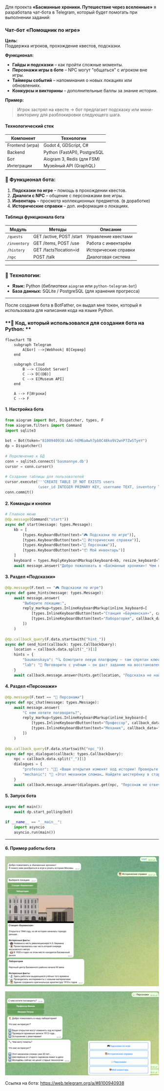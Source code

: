 Для проекта **«Басманные хроники. Путешествие через вселенные»** я разработала чат-бота в Telegram, который будет помогать при выполнении заданий:
### **Чат-бот «Помощник по игре»**  
**Цель:**  
Поддержка игроков, прохождение квестов, подсказки.  

**Функционал:**  
- **Гайды и подсказки** – как пройти сложные моменты.  
- **Персонажи игры в боте** – NPC могут "общаться" с игроком вне игры.  
- **Таймеры событий** – напоминания о новых локациях или обновлениях.  
- **Конкурсы и викторины** – дополнительные баллы за знание истории.  

**Пример:**  
> Игрок застрял на квесте → бот предлагает подсказку или мини-викторину для разблокировки следующего шага.  

#### **Технологический стек**
| Компонент       | Технологии                     |
|-----------------|-------------------------------|
| Frontend (игра) | Godot 4, GDScript, C#        |
| Backend         | Python (FastAPI), PostgreSQL  |
| Бот            | Aiogram 3, Redis (для FSM)   |
| Интеграции      | Музейный API (GraphQL)        |


### **📌 Функционал бота:**   
1. **Подсказки по игре** – помощь в прохождении квестов.  
2. **Диалоги с NPC** – общение с персонажами вне игры.  
3. **Инвентарь** – просмотр коллекционных предметов.  (в доработке)
4. **Исторические справки** – доп. информация о локациях.  


#### **Таблица функционала бота**
| Модуль          | Методы                    | Описание                          |
|-----------------|--------------------------|-----------------------------------|
| `/quests`       | GET /active, POST /start | Управление квестами               |
| `/inventory`    | GET /items, POST /use    | Работа с инвентарём               |
| `/history`      | GET /facts?location=id   | Исторические справки              |
| `/npc`          | POST /talk               | Диалоговая система                |

---

### **🔧 Технологии:**  
- **Язык:** Python (библиотеки `aiogram` или `python-telegram-bot`)  
- **База данных:** SQLite / PostgreSQL (для хранения прогресса)   

---
После создания бота в BotFather, он выдал мне токен, который я использовала для написания кода на языке Python.
### **📝 Код, который использовался для создания бота на Python: **  

```mermaid
flowchart TB
    subgraph Telegram
        A[Бот] -->|Webhook| B[Сервер]
    end
    
    subgraph Cloud
        B --> C[Godot Server]
        C --> D[(DB)]
        C --> E[Museum API]
    end
    
    A --> F[Игроки]
    C --> F
```


#### **1. Настройка бота**  
```python
from aiogram import Bot, Dispatcher, types, F
from aiogram.filters import Command
import sqlite3

bot = Bot(token="8100940938:AAG-hEM6aAwh7pb0C48ko9V2wnP7ZwSTyeY")
dp = Dispatcher()

# Подключение к БД
conn = sqlite3.connect('basmannye.db')
cursor = conn.cursor()

# Создание таблицы для пользователей
cursor.execute('''CREATE TABLE IF NOT EXISTS users
               (user_id INTEGER PRIMARY KEY, username TEXT, inventory TEXT)''')
conn.commit()
```

#### **2. Команды и кнопки**  
```python
# Главное меню
@dp.message(Command("start"))
async def start(message: types.Message):
    kb = [
        [types.KeyboardButton(text="🎮 Подсказки по игре")],
        [types.KeyboardButton(text="📜 Исторические справки")],
        [types.KeyboardButton(text="💬 Персонажи")],
        [types.KeyboardButton(text="📦 Мой инвентарь")]
    ]
    keyboard = types.ReplyKeyboardMarkup(keyboard=kb, resize_keyboard=True)
    await message.answer("Добро пожаловать в «Басманные хроники»! Чем помочь?", reply_markup=keyboard)
```

#### **3. Раздел «Подсказки»**  
```python
@dp.message(F.text == "🎮 Подсказки по игре")
async def game_hints(message: types.Message):
    await message.answer(
        "Выберите локацию:",
        reply_markup=types.InlineKeyboardMarkup(inline_keyboard=[
            [types.InlineKeyboardButton(text="Станция «Бауманская»", callback_data="hint_baumanskaya")],
            [types.InlineKeyboardButton(text="Лаборатория", callback_data="hint_lab")]
        ])
    )

@dp.callback_query(F.data.startswith("hint_"))
async def send_hint(callback: types.CallbackQuery):
    location = callback.data.split("_")[1]
    hints = {
        "baumanskaya": "🔍 Осмотрите левую платформу – там спрятан ключ от старого тоннеля.",
        "lab": "🧪 Поговорите с учёным – он даст задание на восстановление механизма."
    }
    await callback.message.answer(hints.get(location, "Подсказка не найдена."))
```

#### **4. Раздел «Персонажи»**  
```python
@dp.message(F.text == "💬 Персонажи")
async def npc_chat(message: types.Message):
    await message.answer(
        "С кем хотите поговорить?",
        reply_markup=types.InlineKeyboardMarkup(inline_keyboard=[
            [types.InlineKeyboardButton(text="Профессор", callback_data="npc_professor")],
            [types.InlineKeyboardButton(text="Механик", callback_data="npc_mechanic")]
        ])
    )

@dp.callback_query(F.data.startswith("npc_"))
async def npc_dialogue(callback: types.CallbackQuery):
    npc = callback.data.split("_")[1]
    dialogues = {
        "professor": "👨‍🔬 «Ваши открытия изменят ход истории! Проверьте архивные записи.»",
        "mechanic": "🔧 «Этот механизм сломан… Найдите шестерёнку в старом депо.»"
    }
    await callback.message.answer(dialogues.get(npc, "Персонаж не отвечает."))
```

#### **5. Запуск бота**  
```python
async def main():
    await dp.start_polling(bot)

if __name__ == "__main__":
    import asyncio
    asyncio.run(main())
```

---
#### **6. Пример работы бота**  
![Screenshot1](https://github.com/dianakwkdj/Project-Practice/blob/master/docs/img/1.png)

![Screenshot1](https://github.com/dianakwkdj/Project-Practice/blob/master/docs/img/2.png)

Ссылка на бота: https://web.telegram.org/a/#8100940938
